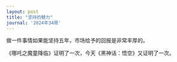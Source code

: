 ```yaml
---
layout: post
title: "坚持的魅力"
journal: '2024年34周'
---
```


做一件事情如果能坚持五年，市场给予的回报是非常丰厚的。

《哪吒之魔童降临》证明了一次，今天《黑神话：悟空》又证明了一次。
